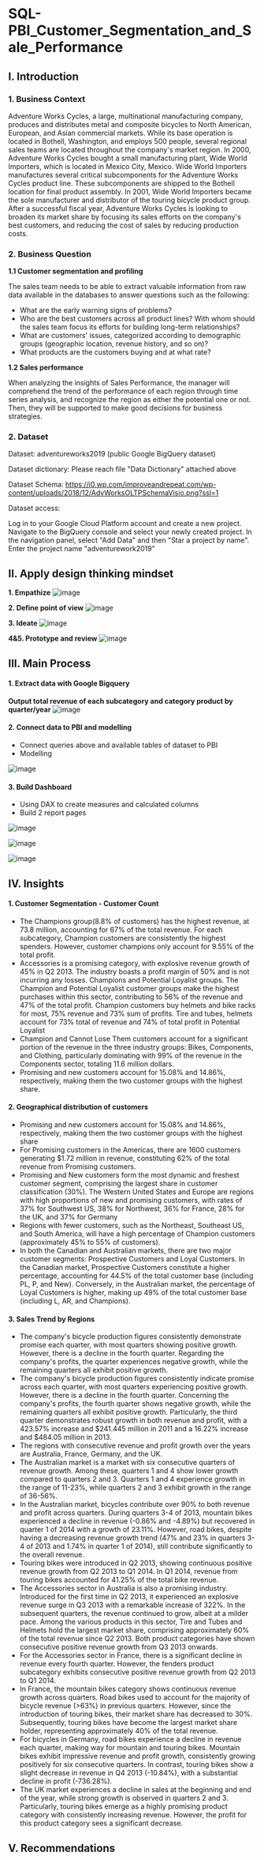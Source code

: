 # SQL-PBI_Customer_Segmentation_and_Sale_Performance

## I. Introduction 

### 1. Business Context

Adventure Works Cycles, a large, multinational manufacturing company, produces and distributes metal and composite bicycles to North American, European, and Asian commercial markets. While its base operation is located in Bothell, Washington, and employs 500 people, several regional sales teams are located throughout the company's market region. In 2000, Adventure Works Cycles bought a small manufacturing plant, Wide World Importers, which is located in Mexico City, Mexico. Wide World Importers manufactures several critical subcomponents for the Adventure Works Cycles product line. These subcomponents are shipped to the Bothell location for final product assembly. In 2001, Wide World Importers became the sole manufacturer and distributor of the touring bicycle product group.
After a successful fiscal year, Adventure Works Cycles is looking to broaden its market share by focusing its sales efforts on the company's best customers, and reducing the cost of sales by reducing production costs.

### 2. Business Question 
 **1.1 Customer segmentation and profiling** 
 
 The sales team needs to be able to extract valuable information from raw data available in the databases to answer questions such as the following:
- What are the early warning signs of problems?
- Who are the best customers across all product lines? With whom should the sales team focus its efforts for building long-term relationships?
- What are customers' issues, categorized according to demographic groups (geographic location, revenue history, and so on)?
- What products are the customers buying and at what rate?

**1.2 Sales performance** 

When analyzing the insights of Sales Performance, the manager will comprehend the trend of the performance of each region through time series analysis, and recognize the region as either the potential one or not. Then, they will be supported to make good decisions for business strategies.

### 2. Dataset

Dataset: adventureworks2019 (public Google BigQuery dataset)

Dataset dictionary: Please reach file "Data Dictionary" attached above

Dataset Schema: https://i0.wp.com/improveandrepeat.com/wp-content/uploads/2018/12/AdvWorksOLTPSchemaVisio.png?ssl=1

Dataset access:

Log in to your Google Cloud Platform account and create a new project.
Navigate to the BigQuery console and select your newly created project.
In the navigation panel, select "Add Data" and then "Star a project by name".
Enter the project name "adventurework2019"

## II. Apply design thinking mindset
**1. Empathize**
![image](https://i.imgur.com/yE5rLan.png)

**2. Define point of view**
![image](https://i.imgur.com/deLNBkv.png)

**3. Ideate**
![image](https://i.imgur.com/wH0TO4o.png)

**4&5. Prototype and review**
![image](https://i.imgur.com/U3seAdm.png)

## III. Main Process

#### 1. Extract data with Google Bigquery

**Output total revenue of each subcategory and category product by quarter/year**
![image](https://i.imgur.com/2t115d8.png)

#### 2. Connect data to PBI and modelling
- Connect queries above and available tables of dataset to PBI
- Modelling

![image](https://i.imgur.com/PynTyos.png)

#### 3. Build Dashboard
- Using DAX to create measures and calculated columns
- Build 2 report pages

![image](https://i.imgur.com/Rvy56q5.png)

![image](https://i.imgur.com/5UHdsvc.png)

![image](https://i.imgur.com/Y0cxdf9.png)

## IV. Insights
#### 1. Customer Segmentation - Customer Count
- The Champions group(8.8% of customers) has the highest revenue, at 73.8 million, accounting for 67% of the total revenue. For each subcategory, Champion customers are consistently the highest spenders. However, customer champions only account for 9.55% of the total profit.
- Accessories is a promising category, with explosive revenue growth of 45% in Q2 2013. The industry boasts a profit margin of 50% and is not incurring any losses. Champions and Potential Loyalist groups. The Champion and Potential Loyalist customer groups make the highest purchases within this sector, contributing to 56% of the revenue and 47% of the total profit. Champion customers buy helmets and bike racks for most, 75% revenue and 73% sum of profits. Tire and tubes, helmets account for 73% total of revenue and 74% of total profit in Potential Loyalist 
- Champion and Cannot Lose Them customers account for a significant portion of the revenue in the three industry groups: Bikes, Components, and Clothing, particularly dominating with 99% of the revenue in the Components sector, totaling 11.6 million dollars.
- Promising and new customers account for 15.08% and 14.86%, respectively, making them the two customer groups with the highest share.

#### 2. Geographical distribution of customers
- Promising and new customers account for 15.08% and 14.86%, respectively, making them the two customer groups with the highest share
- For Promising customers in the Americas, there are 1600 customers generating $1.72 million in revenue, constituting 62% of the total revenue from Promising customers.
- Promising and New customers form the most dynamic and freshest customer segment, comprising the largest share in customer classification (30%). The Western United States and Europe are regions with high proportions of new and promising customers, with rates of 37% for Southwest US, 38% for Northwest, 36% for France, 28% for the UK, and 37% for Germany
- Regions with fewer customers, such as the Northeast, Southeast US, and South America, will have a high percentage of Champion customers (approximately 45% to 55% of customers).
- In both the Canadian and Australian markets, there are two major customer segments: Prospective Customers and Loyal Customers. In the Canadian market, Prospective Customers constitute a higher percentage, accounting for 44.5% of the total customer base (including PL, P, and New). Conversely, in the Australian market, the percentage of Loyal Customers is higher, making up 49% of the total customer base (including L, AR, and Champions).

#### 3. Sales Trend by Regions
- The company's bicycle production figures consistently demonstrate promise each quarter, with most quarters showing positive growth. However, there is a decline in the fourth quarter. Regarding the company's profits, the quarter experiences negative growth, while the remaining quarters all exhibit positive growth.
- The company's bicycle production figures consistently indicate promise across each quarter, with most quarters experiencing positive growth. However, there is a decline in the fourth quarter. Concerning the company's profits, the fourth quarter shows negative growth, while the remaining quarters all exhibit positive growth. Particularly, the third quarter demonstrates robust growth in both revenue and profit, with a 423.57% increase and $241.445 million in 2011 and a 16.22% increase and $484.05 million in 2013.
- The regions with consecutive revenue and profit growth over the years are Australia, France, Germany, and the UK.
- The Australian market is a market with six consecutive quarters of revenue growth. Among these, quarters 1 and 4 show lower growth compared to quarters 2 and 3. Quarters 1 and 4 experience growth in the range of 11-23%, while quarters 2 and 3 exhibit growth in the range of 36-56%.
- In the Australian market, bicycles contribute over 90% to both revenue and profit across quarters. During quarters 3-4 of 2013, mountain bikes experienced a decline in revenue (-0.86% and -4.89%) but recovered in quarter 1 of 2014 with a growth of 23.11%. However, road bikes, despite having a decreasing revenue growth trend (47% and 23% in quarters 3-4 of 2013 and 1.74% in quarter 1 of 2014), still contribute significantly to the overall revenue.
- Touring bikes were introduced in Q2 2013, showing continuous positive revenue growth from Q2 2013 to Q1 2014. In Q1 2014, revenue from touring bikes accounted for 41.25% of the total bike revenue.
- The Accessories sector in Australia is also a promising industry. Introduced for the first time in Q2 2013, it experienced an explosive revenue surge in Q3 2013 with a remarkable increase of 322%. In the subsequent quarters, the revenue continued to grow, albeit at a milder pace. Among the various products in this sector, Tire and Tubes and Helmets hold the largest market share, comprising approximately 60% of the total revenue since Q2 2013. Both product categories have shown consecutive positive revenue growth from Q3 2013 onwards.
- For the Accessories sector in France, there is a significant decline in revenue every fourth quarter. However, the fenders product subcategory exhibits consecutive positive revenue growth from Q2 2013 to Q1 2014.
- In France, the mountain bikes category shows continuous revenue growth across quarters. Road bikes used to account for the majority of bicycle revenue (>63%) in previous quarters. However, since the introduction of touring bikes, their market share has decreased to 30%. Subsequently, touring bikes have become the largest market share holder, representing approximately 40% of the total revenue.
- For bicycles in Germany, road bikes experience a decline in revenue each quarter, making way for mountain and touring bikes. Mountain bikes exhibit impressive revenue and profit growth, consistently growing positively for six consecutive quarters. In contrast, touring bikes show a slight decrease in revenue in Q4 2013 (-10.84%), with a substantial decline in profit (-736.28%).
- The UK market experiences a decline in sales at the beginning and end of the year, while strong growth is observed in quarters 2 and 3. Particularly, touring bikes emerge as a highly promising product category with consistently increasing revenue. However, the profit for this product category sees a significant decrease.

## V. Recommendations

